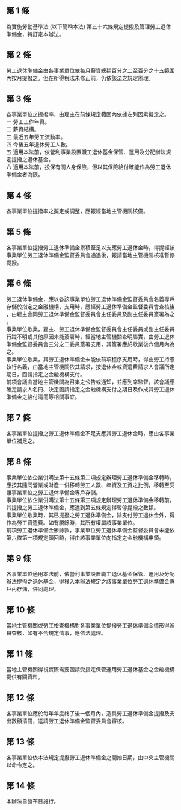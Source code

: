 第 1 條
-------
為實施勞動基準法 (以下簡稱本法) 第五十六條規定提撥及管理勞工退休  
準備金，特訂定本辦法。

第 2 條
-------
勞工退休準備金由各事業單位依每月薪資總額百分之二至百分之十五範圍  
內按月提撥之。但在所得稅法未修正前，仍依該法之規定辦理。　

第 3 條
-------
各事業單位之提撥率，由雇主在前條規定範圍內依據左列因素擬定之。  
一  勞工工作年資。  
二  薪資結構。  
三  最近五年勞工流動率。  
四  今後五年退休勞工人數。  
五  適用本法前，依營利事業設置職工退休基金保管、運用及分配辦法規  
    定提撥之退休基金。  
六  適用本法前，投保有關人身保險，但以其保險給付確能作為勞工退休  
    準備金者為限。

第 4 條
-------
各事業單位提撥率之擬定或調整，應報經當地主管機關核備。

第 5 條
-------
各事業單位提撥勞工退休準備金累積至足以支應勞工退休金時，得提經該  
事業單位勞工退休準備金監督委員會通過後，報請當地主管機關核准暫停  
提撥。

第 6 條
-------
勞工退休準備金，應以各該事業單位勞工退休準備金監督委員會名義專戶  
存儲於指定之金融機構，支用時，應經勞工退休準備金監督委員會查核後  
，由雇主會同勞工退休準備金監督委員會主任委員及副主任委員簽署為之  
。  
事業單位歇業，雇主、勞工退休準備金監督委員會主任委員或副主任委員  
行蹤不明或其他原因未能簽署時，經當地主管機關查明屬實，由勞工退休  
準備金監督委員會三分之二委員簽署支用，其簽署應於歇業後六個月內為  
之。  
事業單位歇業，其勞工退休準備金未能依前項程序支用時，得由勞工持憑  
執行名義，由當地主管機關依其請求，按退休金或資遣費請求人會議所定  
期日，函請指定之金融機構支付。  
前項會議由當地主管機關為召集之公告或通知，並應列席監督，該會議應  
確定請求人名冊、決定函請指定之金融機構支付之期日及作成其勞工退休  
準備金之給付清冊等相關事宜。

第 7 條
-------
各事業單位提撥之勞工退休準備金不足支應其勞工退休金時，應由各事業  
單位補足之。

第 8 條
-------
事業單位依企業併購法第十五條第二項規定辦理勞工退休準備金移轉時，  
應按其隨同營業或財產一併移轉勞工人數、年資及工資之比例，移轉至受  
讓事業單位之勞工退休準備金專戶存儲。  
事業單位依企業併購法第十五條第三項規定辦理勞工退休準備金移轉前，  
其提撥之勞工退休準備金，應達到第五條規定得暫停提撥之數額。  
事業單位歇業時，其已提撥之勞工退休準備金，除支付勞工退休金外，得  
作為勞工資遣費。如有賸餘時，其所有權屬該事業單位。  
前項勞工退休準備金賸餘款，事業單位勞工退休準備金監督委員會未能依  
第六條第一項規定領回時，得由該事業單位向指定之金融機構申領。

第 9 條
-------
各事業單位適用本法前，依營利事業設置職工退休基金保管、運用及分配  
辦法提撥之退休基金，得移入本辦法規定之該事業單位勞工退休準備金專  
戶內存儲，併同處理。

第 10 條
--------
當地主管機關或勞工檢查機構對各事業單位提撥勞工退休準備金情形得派  
員查核，如有不合規定情事，應依法處理。

第 11 條
--------
當地主管機關得視實際需要函請受指定保管運用勞工退休基金之金融機構  
提供有關資料。

第 12 條
--------
各事業單位應於每年年度終了後一個月內，造具勞工退休準備金提撥及支  
出數額清冊，送請勞工退休準備金監督委員會審核。

第 13 條
--------
各事業單位依本法規定提撥勞工退休準備金之開始日期，由中央主管機關  
以命令定之。　

第 14 條
--------
本辦法自發布日施行。

